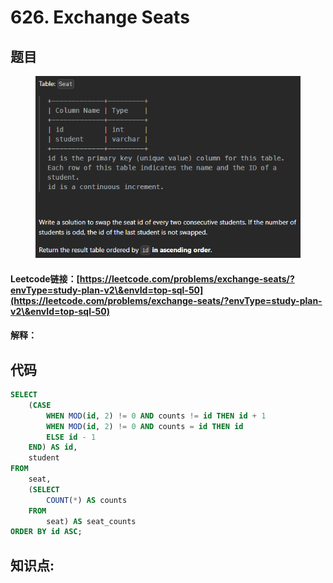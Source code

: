 # 626. Exchange Seats

## 题目

<figure><img src="../../.gitbook/assets/image (14) (1).png" alt=""><figcaption></figcaption></figure>

#### Leetcode链接：[https://leetcode.com/problems/exchange-seats/?envType=study-plan-v2\&envId=top-sql-50](https://leetcode.com/problems/exchange-seats/?envType=study-plan-v2\&envId=top-sql-50)

#### 解释：

## 代码

```sql
SELECT
    (CASE
        WHEN MOD(id, 2) != 0 AND counts != id THEN id + 1
        WHEN MOD(id, 2) != 0 AND counts = id THEN id
        ELSE id - 1
    END) AS id,
    student
FROM
    seat,
    (SELECT
        COUNT(*) AS counts
    FROM
        seat) AS seat_counts
ORDER BY id ASC;
```

## **知识点:**&#x20;
